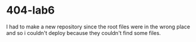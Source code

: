 # 404-lab6
I had to make a new repository since the root files were in the wrong place and so i couldn't deploy because they couldn't find some files.
